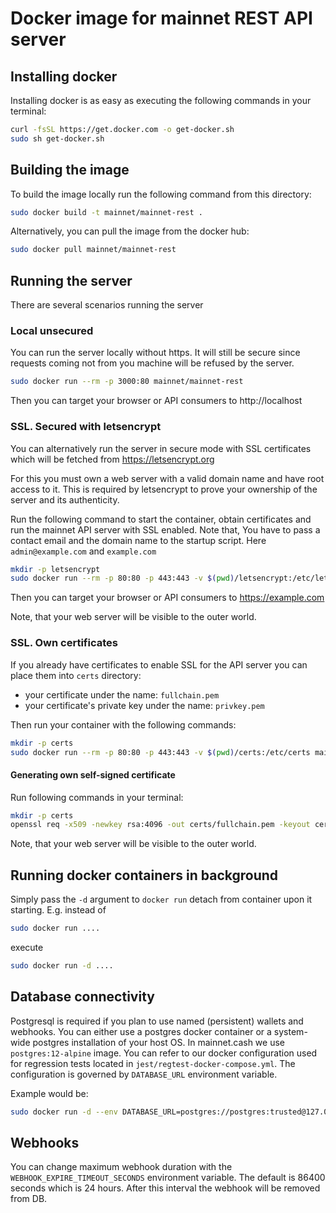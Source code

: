 # Docker image for mainnet REST API server

## Installing docker
Installing docker is as easy as executing the following commands in your terminal:
```bash
curl -fsSL https://get.docker.com -o get-docker.sh
sudo sh get-docker.sh
```

## Building the image
To build the image locally run the following command from this directory:
```bash
sudo docker build -t mainnet/mainnet-rest .
```

Alternatively, you can pull the image from the docker hub:
```bash
sudo docker pull mainnet/mainnet-rest
```

## Running the server
There are several scenarios running the server

### Local unsecured
You can run the server locally without https.
It will still be secure since requests coming not from you machine will be refused by the server.

```bash
sudo docker run --rm -p 3000:80 mainnet/mainnet-rest
```

Then you can target your browser or API consumers to http://localhost

### SSL. Secured with letsencrypt
You can alternatively run the server in secure mode with SSL certificates which will be fetched from https://letsencrypt.org

For this you must own a web server with a valid domain name and have root access to it.
This is required by letsencrypt to prove your ownership of the server and its authenticity.

Run the following command to start the container, obtain certificates and run the mainnet API server with SSL enabled.
Note that, You have to pass a contact email and the domain name to the startup script. Here `admin@example.com` and `example.com`
```bash
mkdir -p letsencrypt
sudo docker run --rm -p 80:80 -p 443:443 -v $(pwd)/letsencrypt:/etc/letsencrypt -e LETSENCRYPT_EMAIL=admin@example.com -e DOMAIN=example.com mainnet/mainnet-rest
```

Then you can target your browser or API consumers to https://example.com

Note, that your web server will be visible to the outer world.

### SSL. Own certificates
If you already have certificates to enable SSL for the API server you can place them into `certs` directory:
* your certificate under the name: `fullchain.pem`
* your certificate's private key under the name: `privkey.pem`

Then run your container with the following commands:
```bash
mkdir -p certs
sudo docker run --rm -p 80:80 -p 443:443 -v $(pwd)/certs:/etc/certs mainnet/mainnet-rest
```

#### Generating own self-signed certificate

Run following commands in your terminal:
```bash
mkdir -p certs
openssl req -x509 -newkey rsa:4096 -out certs/fullchain.pem -keyout certs/privkey.pem -nodes -subj '/CN=localhost'
```

Note, that your web server will be visible to the outer world.

## Running docker containers in background
Simply pass the `-d` argument to `docker run` detach from container upon it starting.
E.g. instead of

```bash
sudo docker run ....
```

execute

```bash
sudo docker run -d ....
```

## Database connectivity

Postgresql is required if you plan to use named (persistent) wallets and webhooks. You can either use a postgres docker container or a system-wide postgres installation of your host OS. In mainnet.cash we use `postgres:12-alpine` image. You can refer to our docker configuration used for regression tests located in `jest/regtest-docker-compose.yml`. The configuration is governed by `DATABASE_URL` environment variable.

Example would be:

```bash
sudo docker run -d --env DATABASE_URL=postgres://postgres:trusted@127.0.0.1:15432/wallet -p 3000:80 mainnet/mainnet-rest
```

## Webhooks

You can change maximum webhook duration with the `WEBHOOK_EXPIRE_TIMEOUT_SECONDS` environment variable. The default is 86400 seconds which is 24 hours. After this interval the webhook will be removed from DB.